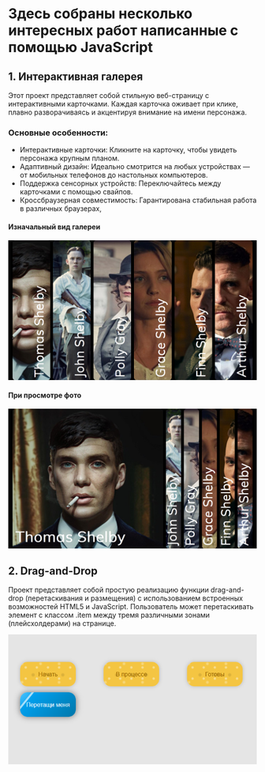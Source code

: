 # Здесь собраны несколько интересных работ написанные с помощью JavaScript


## 1. Интерактивная галерея
Этот проект представляет собой стильную веб-страницу с интерактивными карточками. Каждая 
карточка оживает при клике, плавно разворачиваясь и акцентируя внимание на имени персонажа.

### Основные особенности:
- Интерактивные карточки: Кликните на карточку, чтобы увидеть персонажа крупным планом.
- Адаптивный дизайн: Идеально смотрится на любых устройствах — от мобильных телефонов до настольных компьютеров.
- Поддержка сенсорных устройств: Переключайтесь между карточками с помощью свайпов.
- Кроссбраузерная совместимость: Гарантирована стабильная работа в различных браузерах, 

#### Изначальный вид галереи
<img src="./img-global/shelbe1.png" width="700">

#### При просмотре фото
<img src="./img-global/shelbe2.png" width="700">

## 2. Drag-and-Drop

Проект представляет собой простую реализацию функции drag-and-drop 
(перетаскивания и размещения) с использованием встроенных возможностей HTML5 и 
JavaScript. Пользователь может перетаскивать элемент с классом .item между тремя 
различными зонами (плейсхолдерами) на странице.

<img src="./img-global/trr.png" width="700">